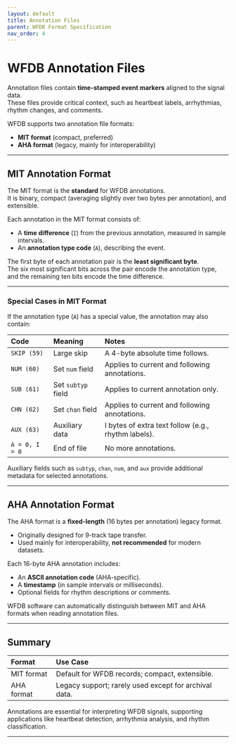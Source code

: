 ```yaml
---
layout: default
title: Annotation Files
parent: WFDB Format Specification
nav_order: 4
---
```


# WFDB Annotation Files

Annotation files contain **time-stamped event markers** aligned to the signal data.  
These files provide critical context, such as heartbeat labels, arrhythmias, rhythm changes, and comments.

WFDB supports two annotation file formats:

- **MIT format** (compact, preferred)
- **AHA format** (legacy, mainly for interoperability)

---

## MIT Annotation Format

The MIT format is the **standard** for WFDB annotations.  
It is binary, compact (averaging slightly over two bytes per annotation), and extensible.

Each annotation in the MIT format consists of:

- A **time difference** (`I`) from the previous annotation, measured in sample intervals.
- An **annotation type code** (`A`), describing the event.

The first byte of each annotation pair is the **least significant byte**.  
The six most significant bits across the pair encode the annotation type, and the remaining ten bits encode the time difference.

---

### Special Cases in MIT Format

If the annotation type (`A`) has a special value, the annotation may also contain:

| Code | Meaning | Notes |
|:-----|:--------|:------|
| `SKIP (59)` | Large skip | A 4-byte absolute time follows. |
| `NUM (60)` | Set `num` field | Applies to current and following annotations. |
| `SUB (61)` | Set `subtyp` field | Applies to current annotation only. |
| `CHN (62)` | Set `chan` field | Applies to current and following annotations. |
| `AUX (63)` | Auxiliary data | I bytes of extra text follow (e.g., rhythm labels). |
| `A = 0, I = 0` | End of file | No more annotations. |

Auxiliary fields such as `subtyp`, `chan`, `num`, and `aux` provide additional metadata for selected annotations.

---

## AHA Annotation Format

The AHA format is a **fixed-length** (16 bytes per annotation) legacy format.

- Originally designed for 9-track tape transfer.
- Used mainly for interoperability, **not recommended** for modern datasets.

Each 16-byte AHA annotation includes:

- An **ASCII annotation code** (AHA-specific).
- A **timestamp** (in sample intervals or milliseconds).
- Optional fields for rhythm descriptions or comments.

WFDB software can automatically distinguish between MIT and AHA formats when reading annotation files.

---

## Summary

| Format | Use Case |
|:-------|:---------|
| MIT format | Default for WFDB records; compact, extensible. |
| AHA format | Legacy support; rarely used except for archival data. |

Annotations are essential for interpreting WFDB signals, supporting applications like heartbeat detection, arrhythmia analysis, and rhythm classification.

---


